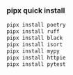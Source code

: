 ### pipx quick install

```bash
pipx install poetry
pipx install ruff
pipx install black
pipx install isort
pipx install mypy
pipx install httpie
pipx install pytest
```